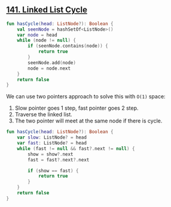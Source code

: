 ## [141. Linked List Cycle](https://leetcode.com/problems/linked-list-cycle/)

```kotlin
fun hasCycle(head: ListNode?): Boolean {
    val seenNode = hashSetOf<ListNode>()
    var node = head
    while (node != null) {
        if (seenNode.contains(node)) {
            return true
        }
        seenNode.add(node)
        node = node.next
    }
    return false
}
```

We can use two pointers approach to solve this with `O(1)` space:
1. Slow pointer goes 1 step, fast pointer goes 2 step.
2. Traverse the linked list.
3. The two pointer will meet at the same node if there is cycle.

```kotlin
fun hasCycle(head: ListNode?): Boolean {
    var slow: ListNode? = head
    var fast: ListNode? = head
    while (fast != null && fast?.next != null) {
        show = show?.next
        fast = fast?.next?.next

        if (show == fast) {
            return true
        }
    }
    return false
}
```